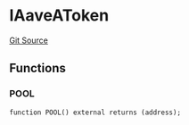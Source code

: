# IAaveAToken
[Git Source](https://github.com/Swivel-Finance/illuminate/blob/7162e4822e4bbebd99b67c43e703ecedf92a2138/src/interfaces/IAaveAToken.sol)


## Functions
### POOL


```solidity
function POOL() external returns (address);
```

